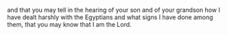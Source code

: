 and that you may tell in the hearing of your son and of your grandson how I have dealt harshly with the Egyptians and what signs I have done among them, that you may know that I am the Lord.
